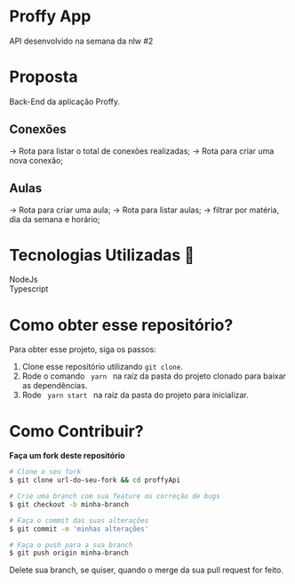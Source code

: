 # Proffy App
API desenvolvido na semana da nlw #2 

# Proposta
  Back-End da aplicação Proffy.
## Conexões

-> Rota para listar o total de conexões realizadas;
-> Rota para criar uma nova conexão;

## Aulas

-> Rota para criar uma aula;
-> Rota para listar aulas;
 -> filtrar por matéria, dia da semana e horário;


# Tecnologias Utilizadas 🚀
NodeJs <br />
Typescript <br />

 # Como obter esse repositório?
Para obter esse projeto, siga os passos:
1. Clone esse repositório utilizando <code>git clone</code>.
2. Rode o comando <code> yarn </code> na raíz da pasta do projeto clonado para baixar as dependências.
3. Rode <code> yarn start </code> na raíz da pasta do projeto para inicializar.

# Como Contribuir?
**Faça um fork deste repositório**

```bash
# Clone o seu fork
$ git clone url-do-seu-fork && cd proffyApi

# Crie uma branch com sua feature ou correção de bugs
$ git checkout -b minha-branch

# Faça o commit das suas alterações
$ git commit -m 'minhas alterações'

# Faça o push para a sua branch
$ git push origin minha-branch
```

Delete sua branch, se quiser, quando o merge da sua pull request for feito. <br />
